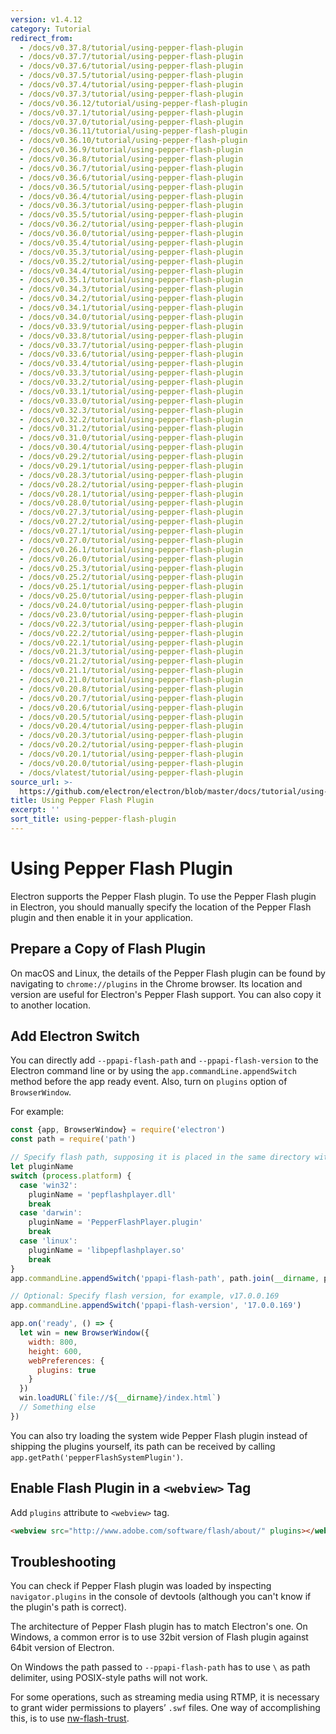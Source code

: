 ```yaml
---
version: v1.4.12
category: Tutorial
redirect_from:
  - /docs/v0.37.8/tutorial/using-pepper-flash-plugin
  - /docs/v0.37.7/tutorial/using-pepper-flash-plugin
  - /docs/v0.37.6/tutorial/using-pepper-flash-plugin
  - /docs/v0.37.5/tutorial/using-pepper-flash-plugin
  - /docs/v0.37.4/tutorial/using-pepper-flash-plugin
  - /docs/v0.37.3/tutorial/using-pepper-flash-plugin
  - /docs/v0.36.12/tutorial/using-pepper-flash-plugin
  - /docs/v0.37.1/tutorial/using-pepper-flash-plugin
  - /docs/v0.37.0/tutorial/using-pepper-flash-plugin
  - /docs/v0.36.11/tutorial/using-pepper-flash-plugin
  - /docs/v0.36.10/tutorial/using-pepper-flash-plugin
  - /docs/v0.36.9/tutorial/using-pepper-flash-plugin
  - /docs/v0.36.8/tutorial/using-pepper-flash-plugin
  - /docs/v0.36.7/tutorial/using-pepper-flash-plugin
  - /docs/v0.36.6/tutorial/using-pepper-flash-plugin
  - /docs/v0.36.5/tutorial/using-pepper-flash-plugin
  - /docs/v0.36.4/tutorial/using-pepper-flash-plugin
  - /docs/v0.36.3/tutorial/using-pepper-flash-plugin
  - /docs/v0.35.5/tutorial/using-pepper-flash-plugin
  - /docs/v0.36.2/tutorial/using-pepper-flash-plugin
  - /docs/v0.36.0/tutorial/using-pepper-flash-plugin
  - /docs/v0.35.4/tutorial/using-pepper-flash-plugin
  - /docs/v0.35.3/tutorial/using-pepper-flash-plugin
  - /docs/v0.35.2/tutorial/using-pepper-flash-plugin
  - /docs/v0.34.4/tutorial/using-pepper-flash-plugin
  - /docs/v0.35.1/tutorial/using-pepper-flash-plugin
  - /docs/v0.34.3/tutorial/using-pepper-flash-plugin
  - /docs/v0.34.2/tutorial/using-pepper-flash-plugin
  - /docs/v0.34.1/tutorial/using-pepper-flash-plugin
  - /docs/v0.34.0/tutorial/using-pepper-flash-plugin
  - /docs/v0.33.9/tutorial/using-pepper-flash-plugin
  - /docs/v0.33.8/tutorial/using-pepper-flash-plugin
  - /docs/v0.33.7/tutorial/using-pepper-flash-plugin
  - /docs/v0.33.6/tutorial/using-pepper-flash-plugin
  - /docs/v0.33.4/tutorial/using-pepper-flash-plugin
  - /docs/v0.33.3/tutorial/using-pepper-flash-plugin
  - /docs/v0.33.2/tutorial/using-pepper-flash-plugin
  - /docs/v0.33.1/tutorial/using-pepper-flash-plugin
  - /docs/v0.33.0/tutorial/using-pepper-flash-plugin
  - /docs/v0.32.3/tutorial/using-pepper-flash-plugin
  - /docs/v0.32.2/tutorial/using-pepper-flash-plugin
  - /docs/v0.31.2/tutorial/using-pepper-flash-plugin
  - /docs/v0.31.0/tutorial/using-pepper-flash-plugin
  - /docs/v0.30.4/tutorial/using-pepper-flash-plugin
  - /docs/v0.29.2/tutorial/using-pepper-flash-plugin
  - /docs/v0.29.1/tutorial/using-pepper-flash-plugin
  - /docs/v0.28.3/tutorial/using-pepper-flash-plugin
  - /docs/v0.28.2/tutorial/using-pepper-flash-plugin
  - /docs/v0.28.1/tutorial/using-pepper-flash-plugin
  - /docs/v0.28.0/tutorial/using-pepper-flash-plugin
  - /docs/v0.27.3/tutorial/using-pepper-flash-plugin
  - /docs/v0.27.2/tutorial/using-pepper-flash-plugin
  - /docs/v0.27.1/tutorial/using-pepper-flash-plugin
  - /docs/v0.27.0/tutorial/using-pepper-flash-plugin
  - /docs/v0.26.1/tutorial/using-pepper-flash-plugin
  - /docs/v0.26.0/tutorial/using-pepper-flash-plugin
  - /docs/v0.25.3/tutorial/using-pepper-flash-plugin
  - /docs/v0.25.2/tutorial/using-pepper-flash-plugin
  - /docs/v0.25.1/tutorial/using-pepper-flash-plugin
  - /docs/v0.25.0/tutorial/using-pepper-flash-plugin
  - /docs/v0.24.0/tutorial/using-pepper-flash-plugin
  - /docs/v0.23.0/tutorial/using-pepper-flash-plugin
  - /docs/v0.22.3/tutorial/using-pepper-flash-plugin
  - /docs/v0.22.2/tutorial/using-pepper-flash-plugin
  - /docs/v0.22.1/tutorial/using-pepper-flash-plugin
  - /docs/v0.21.3/tutorial/using-pepper-flash-plugin
  - /docs/v0.21.2/tutorial/using-pepper-flash-plugin
  - /docs/v0.21.1/tutorial/using-pepper-flash-plugin
  - /docs/v0.21.0/tutorial/using-pepper-flash-plugin
  - /docs/v0.20.8/tutorial/using-pepper-flash-plugin
  - /docs/v0.20.7/tutorial/using-pepper-flash-plugin
  - /docs/v0.20.6/tutorial/using-pepper-flash-plugin
  - /docs/v0.20.5/tutorial/using-pepper-flash-plugin
  - /docs/v0.20.4/tutorial/using-pepper-flash-plugin
  - /docs/v0.20.3/tutorial/using-pepper-flash-plugin
  - /docs/v0.20.2/tutorial/using-pepper-flash-plugin
  - /docs/v0.20.1/tutorial/using-pepper-flash-plugin
  - /docs/v0.20.0/tutorial/using-pepper-flash-plugin
  - /docs/vlatest/tutorial/using-pepper-flash-plugin
source_url: >-
  https://github.com/electron/electron/blob/master/docs/tutorial/using-pepper-flash-plugin.md
title: Using Pepper Flash Plugin
excerpt: ''
sort_title: using-pepper-flash-plugin
---
```

# Using Pepper Flash Plugin

Electron supports the Pepper Flash plugin. To use the Pepper Flash plugin in Electron, you should manually specify the location of the Pepper Flash plugin and then enable it in your application.

## Prepare a Copy of Flash Plugin

On macOS and Linux, the details of the Pepper Flash plugin can be found by navigating to `chrome://plugins` in the Chrome browser. Its location and version are useful for Electron's Pepper Flash support. You can also copy it to another location.

## Add Electron Switch

You can directly add `--ppapi-flash-path` and `--ppapi-flash-version` to the Electron command line or by using the `app.commandLine.appendSwitch` method before the app ready event. Also, turn on `plugins` option of `BrowserWindow`.

For example:

```javascript
const {app, BrowserWindow} = require('electron')
const path = require('path')

// Specify flash path, supposing it is placed in the same directory with main.js.
let pluginName
switch (process.platform) {
  case 'win32':
    pluginName = 'pepflashplayer.dll'
    break
  case 'darwin':
    pluginName = 'PepperFlashPlayer.plugin'
    break
  case 'linux':
    pluginName = 'libpepflashplayer.so'
    break
}
app.commandLine.appendSwitch('ppapi-flash-path', path.join(__dirname, pluginName))

// Optional: Specify flash version, for example, v17.0.0.169
app.commandLine.appendSwitch('ppapi-flash-version', '17.0.0.169')

app.on('ready', () => {
  let win = new BrowserWindow({
    width: 800,
    height: 600,
    webPreferences: {
      plugins: true
    }
  })
  win.loadURL(`file://${__dirname}/index.html`)
  // Something else
})
```

You can also try loading the system wide Pepper Flash plugin instead of shipping the plugins yourself, its path can be received by calling `app.getPath('pepperFlashSystemPlugin')`.

## Enable Flash Plugin in a `<webview>` Tag

Add `plugins` attribute to `<webview>` tag.

```html
<webview src="http://www.adobe.com/software/flash/about/" plugins></webview>
```

## Troubleshooting

You can check if Pepper Flash plugin was loaded by inspecting `navigator.plugins` in the console of devtools (although you can't know if the plugin's path is correct).

The architecture of Pepper Flash plugin has to match Electron's one. On Windows, a common error is to use 32bit version of Flash plugin against 64bit version of Electron.

On Windows the path passed to `--ppapi-flash-path` has to use `\` as path delimiter, using POSIX-style paths will not work.

For some operations, such as streaming media using RTMP, it is necessary to grant wider permissions to players’ `.swf` files. One way of accomplishing this, is to use [nw-flash-trust](https://github.com/szwacz/nw-flash-trust).
